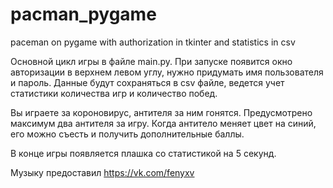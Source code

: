 # pacman_pygame
paceman on pygame with authorization in tkinter and statistics in csv


Основной цикл игры в файле main.py.
При запуске появится окно авторизации в верхнем левом углу, нужно придумать имя пользователя и пароль. Данные будут сохраняться в csv файле, ведется учет статистики количества игр и количество побед. 


Вы играете за короновирус, антителя за ним гонятся. Предусмотрено максимум два антителя за игру. Когда антитело меняет цвет на синий, его можно съесть и получить дополнительные баллы.

В конце игры появляется плашка со статистикой на 5 секунд.


Музыку предоставил https://vk.com/fenyxv
